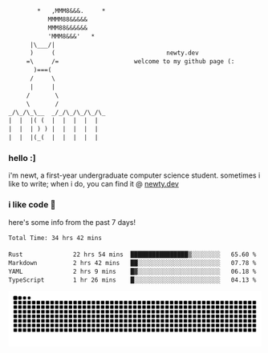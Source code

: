 ```txt
        *   ,MMM8&&&.     *
           MMMM88&&&&&
           MMM88&&&&&&
           'MMM8&&&'   *
      |\___/|
      )     (                               newty.dev
     =\     /=                     welcome to my github page (:
       )===(
      /     \
      |     |
     /       \
     \       /
_/\_/\_\__  _/_/\_/\_/\_/\_
|  |  |( (  |  |  |  |  |
|  |  | ) ) |  |  |  |  |
|  |  |(_(  |  |  |  |  |
```

### hello :]

i'm newt, a first-year undergraduate computer science student. sometimes i like to write; when i do, you can find it @ [newty.dev](https://newty.dev)

### i like code 🦊

here's some info from the past 7 days!

<!--START_SECTION:waka-->

```txt
Total Time: 34 hrs 42 mins

Rust              22 hrs 54 mins  ████████████████▒░░░░░░░░   65.60 %
Markdown          2 hrs 42 mins   ██░░░░░░░░░░░░░░░░░░░░░░░   07.78 %
YAML              2 hrs 9 mins    █▓░░░░░░░░░░░░░░░░░░░░░░░   06.18 %
TypeScript        1 hr 26 mins    █░░░░░░░░░░░░░░░░░░░░░░░░   04.13 %
```

<!--END_SECTION:waka-->

![snake commit graph](https://raw.githubusercontent.com/isitreallyalive/isitreallyalive/refs/heads/snake/ctp-mocha-mauve.svg)
